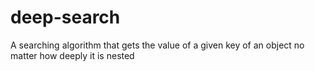 # deep-search
A searching algorithm that gets the value of a given key of an object no matter how deeply it is nested
